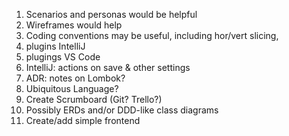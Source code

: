 1) Scenarios and personas would be helpful
2) Wireframes would help
3) Coding conventions may be useful, including hor/vert slicing,
4) plugins IntelliJ
5) plugings VS Code
6) IntelliJ: actions on save & other settings
7) ADR: notes on Lombok?
8) Ubiquitous Language?
9) Create Scrumboard (Git? Trello?)
10) Possibly ERDs and/or DDD-like class diagrams
11) Create/add simple frontend